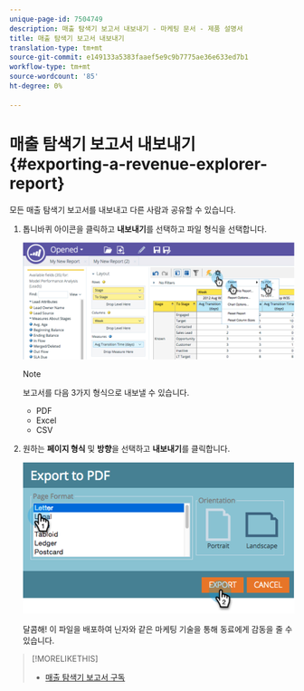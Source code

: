 ```yaml
---
unique-page-id: 7504749
description: 매출 탐색기 보고서 내보내기 - 마케팅 문서 - 제품 설명서
title: 매출 탐색기 보고서 내보내기
translation-type: tm+mt
source-git-commit: e149133a5383faaef5e9c9b7775ae36e633ed7b1
workflow-type: tm+mt
source-wordcount: '85'
ht-degree: 0%

---
```



# 매출 탐색기 보고서 내보내기 {#exporting-a-revenue-explorer-report}

모든 매출 탐색기 보고서를 내보내고 다른 사람과 공유할 수 있습니다.

1. 톱니바퀴 아이콘을 클릭하고 **내보내기**&#x200B;를 선택하고 파일 형식을 선택합니다.

   ![](assets/image2015-3-26-14-3a2-3a19.png)

   >[!NOTE]
   >
   >보고서를 다음 3가지 형식으로 내보낼 수 있습니다.
   >
   >    
   >    
   >    * PDF
   >    * Excel
   >    * CSV


1. 원하는 **페이지 형식** 및 **방향**&#x200B;을 선택하고 **내보내기**&#x200B;를 클릭합니다.

   ![](assets/image2015-3-27-16-3a18-3a34.png)

   달콤해! 이 파일을 배포하여 닌자와 같은 마케팅 기술을 통해 동료에게 감동을 줄 수 있습니다.

>[!MORELIKETHIS]
>
>* [매출 탐색기 보고서 구독](subscribe-to-a-revenue-explorer-report.md)

>



